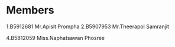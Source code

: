 Members
=======
1.B5912681 Mr.Apisit Prompha 
2.B5907953 Mr.Theerapol Samranjit

4.B5812059 Miss.Naphatsawan Phosree
